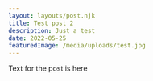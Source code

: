 ```yaml
---
layout: layouts/post.njk
title: Test post 2
description: Just a test
date: 2022-05-25
featuredImage: /media/uploads/test.jpg 
---
```


Text for the post is here